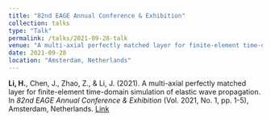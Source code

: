 ```yaml
---
title: "82nd EAGE Annual Conference & Exhibition"
collection: talks
type: "Talk"
permalink: /talks/2021-09-28-talk
venue: "A multi-axial perfectly matched layer for finite-element time-domain simulation of elastic wave propagation"
date: 2021-09-28
location: "Amsterdam, Netherlands"
---
```


**Li, H.**, Chen, J., Zhao, Z., & Li, J. (2021). A multi-axial perfectly matched layer for finite-element time-domain simulation of elastic wave propagation. In *82nd EAGE Annual Conference & Exhibition* (Vol. 2021, No. 1, pp. 1-5), Amsterdam, Netherlands. [Link](https://doi.org/10.3997/2214-4609.202010441)

